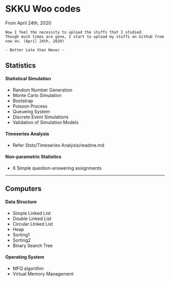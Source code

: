 # SKKU Woo codes

From April 24th, 2020  

```  
Now I feel the necessity to upload the stuffs that I studied.  
Though much times are gone, I start to upload my stuffs on Github from now on. (April 24th, 2020)  

- Better Late than Never -  
```  

## Statistics  

#### Statistical Simulation  
- Random Number Generation  
- Monte Carlo Simulation  
- Bootstrap  
- Poisson Process  
- Queueing System  
- Discrete Event Simulations  
- Validation of Simulation Models    

#### Timeseries Analysis  
- Refer Ststs/Timeseries Analysis/readme.md  

#### Non-parametric Statistics  
- 6 Simple question-answering assignments  

---  

## Computers  

#### Data Structure  
- Simple Linked List  
- Double Linked List  
- Circular LInked List  
- Heap  
- Sorting1  
- Sorting2  
- Binary Search Tree  

#### Operating System
- MFQ algorithm  
- Virtual Memory Management  
